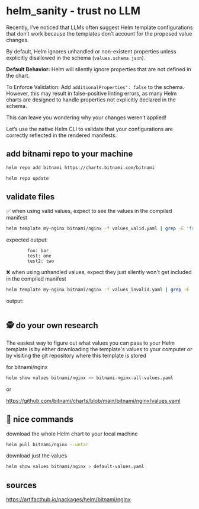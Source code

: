 # helm_sanity - trust no LLM

Recently, I’ve noticed that LLMs often suggest Helm template configurations that don’t work because the templates don’t account for the proposed value changes.

By default, Helm ignores unhandled or non-existent properties unless explicitly disallowed in the schema (`values.schema.json`).

__Default Behavior:__ Helm will silently ignore properties that are not defined in the chart.

To Enforce Validation: Add `additionalProperties": false` to the schema. However, this may result in false-positive linting errors, as many Helm charts are designed to handle properties not explicitly declared in the schema.

This can leave you wondering why your changes weren’t applied!

Let’s use the native Helm CLI to validate that your configurations are correctly reflected in the rendered manifests.

## add bitnami repo to your machine

```bash
helm repo add bitnami https://charts.bitnami.com/bitnami

helm repo update
```

## validate files

✅ when using valid values, expect to see the values in the compiled manifest

```bash
helm template my-nginx bitnami/nginx -f values_valid.yaml | grep -E 'foo|test'
```

expected output:

```
        foo: bar
        test: one
        test2: two
```

❌ when using unhandled values, expect they just silently won't get included in
the compiled manifest

```bash
helm template my-nginx bitnami/nginx -f values_invalid.yaml | grep -E 'solve_all_my_problems'
```

output:

```bash

```

## 🕵️ do your own research

The easiest way to figure out what values you can pass to your Helm template is
by either downloading the template's values to your computer or by visiting the
git repository where this template is stored

for bitnami/nginx

```bash
helm show values bitnami/nginx >> bitnami-nginx-all-values.yaml
```

or

<https://github.com/bitnami/charts/blob/main/bitnami/nginx/values.yaml>

## 🌸 nice commands

download the whole Helm chart to your local machine

```bash
helm pull bitnami/nginx --untar
```

download just the values

```bash
helm show values bitnami/nginx > default-values.yaml
```

## sources

<https://artifacthub.io/packages/helm/bitnami/nginx>
